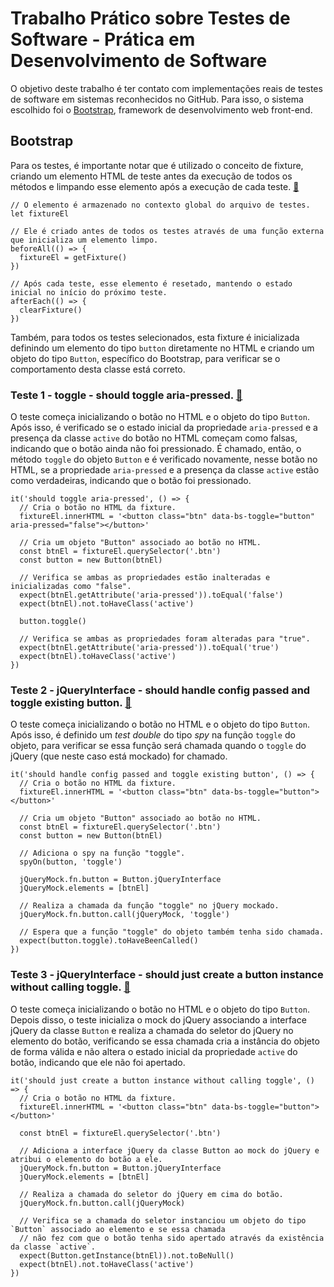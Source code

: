 # Trabalho Prático sobre Testes de Software - Prática em Desenvolvimento de Software
O objetivo deste trabalho é ter contato com implementações reais de testes de software em sistemas reconhecidos no GitHub. Para isso, o sistema escolhido foi o [Bootstrap](https://github.com/twbs/bootstrap), framework de desenvolvimento web front-end.

## Bootstrap
Para os testes, é importante notar que é utilizado o conceito de fixture, criando um elemento HTML de teste antes da execução de todos os métodos e limpando esse elemento após a execução de cada teste. [🔗](https://github.com/twbs/bootstrap/blob/main/js/tests/unit/button.spec.js#L7)
```
// O elemento é armazenado no contexto global do arquivo de testes.
let fixtureEl

// Ele é criado antes de todos os testes através de uma função externa que inicializa um elemento limpo.
beforeAll(() => {
  fixtureEl = getFixture() 
})

// Após cada teste, esse elemento é resetado, mantendo o estado inicial no início do próximo teste.
afterEach(() => {
  clearFixture() 
})
```

Também, para todos os testes selecionados, esta fixture é inicializada definindo um elemento do tipo `button` diretamente no HTML e criando um objeto do tipo `Button`, específico do Bootstrap, para verificar se o comportamento desta classe está correto.

### Teste 1 - toggle - should toggle aria-pressed. [🔗](https://github.com/twbs/bootstrap/blob/main/js/tests/unit/button.spec.js#L65)
O teste começa inicializando o botão no HTML e o objeto do tipo `Button`. Após isso, é verificado se o estado inicial da propriedade `aria-pressed` e a presença da classe `active` do botão no HTML começam como falsas, indicando que o botão ainda não foi pressionado. É chamado, então, o método `toggle` do objeto `Button` e é verificado novamente, nesse botão no HTML, se a propriedade `aria-pressed` e a presença da classe `active` estão como verdadeiras, indicando que o botão foi pressionado.
```
it('should toggle aria-pressed', () => {
  // Cria o botão no HTML da fixture.
  fixtureEl.innerHTML = '<button class="btn" data-bs-toggle="button" aria-pressed="false"></button>'

  // Cria um objeto "Button" associado ao botão no HTML.
  const btnEl = fixtureEl.querySelector('.btn')
  const button = new Button(btnEl)

  // Verifica se ambas as propriedades estão inalteradas e inicializadas como "false".
  expect(btnEl.getAttribute('aria-pressed')).toEqual('false')
  expect(btnEl).not.toHaveClass('active')

  button.toggle()

  // Verifica se ambas as propriedades foram alteradas para "true".
  expect(btnEl.getAttribute('aria-pressed')).toEqual('true')
  expect(btnEl).toHaveClass('active')
})
```

### Teste 2 - jQueryInterface - should handle config passed and toggle existing button. [🔗](https://github.com/twbs/bootstrap/blob/main/js/tests/unit/button.spec.js#L97)
O teste começa inicializando o botão no HTML e o objeto do tipo `Button`. Após isso, é definido um *test double* do tipo *spy* na função `toggle` do objeto, para verificar se essa função será chamada quando o `toggle` do jQuery (que neste caso está mockado) for chamado.
```
it('should handle config passed and toggle existing button', () => {
  // Cria o botão no HTML da fixture.
  fixtureEl.innerHTML = '<button class="btn" data-bs-toggle="button"></button>'

  // Cria um objeto "Button" associado ao botão no HTML.
  const btnEl = fixtureEl.querySelector('.btn')
  const button = new Button(btnEl)

  // Adiciona o spy na função "toggle".
  spyOn(button, 'toggle')

  jQueryMock.fn.button = Button.jQueryInterface
  jQueryMock.elements = [btnEl]

  // Realiza a chamada da função "toggle" no jQuery mockado.
  jQueryMock.fn.button.call(jQueryMock, 'toggle')

  // Espera que a função "toggle" do objeto também tenha sido chamada.
  expect(button.toggle).toHaveBeenCalled()
})
```

### Teste 3 - jQueryInterface - should just create a button instance without calling toggle. [🔗](https://github.com/twbs/bootstrap/blob/main/js/tests/unit/button.spec.js#L127)
O teste começa inicializando o botão no HTML e o objeto do tipo `Button`. Depois disso, o teste inicializa o mock do jQuery associando a interface jQuery da classe `Button` e realiza a chamada do seletor do jQuery no elemento do botão, verificando se essa chamada cria a instância do objeto de forma válida e não altera o estado inicial da propriedade `active` do botão, indicando que ele não foi apertado.

```
it('should just create a button instance without calling toggle', () => {
  // Cria o botão no HTML da fixture.
  fixtureEl.innerHTML = '<button class="btn" data-bs-toggle="button"></button>'

  const btnEl = fixtureEl.querySelector('.btn')

  // Adiciona a interface jQuery da classe Button ao mock do jQuery e atribui o elemento do botão a ele.
  jQueryMock.fn.button = Button.jQueryInterface
  jQueryMock.elements = [btnEl]

  // Realiza a chamada do seletor do jQuery em cima do botão.
  jQueryMock.fn.button.call(jQueryMock)

  // Verifica se a chamada do seletor instanciou um objeto do tipo `Button` associado ao elemento e se essa chamada
  // não fez com que o botão tenha sido apertado através da existência da classe `active`.
  expect(Button.getInstance(btnEl)).not.toBeNull()
  expect(btnEl).not.toHaveClass('active')
})
```
